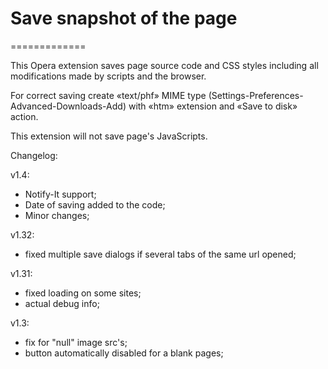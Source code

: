 # Save snapshot of the page
=============

This Opera extension saves page source code and CSS styles including all modifications made by scripts and the browser.

For correct saving create «text/phf» MIME type (Settings-Preferences-Advanced-Downloads-Add) with «htm» extension and «Save to disk» action.

This extension will not save page's JavaScripts.  

Changelog:  

v1.4:  

* Notify-It support;  
* Date of saving added to the code;  
* Minor changes;  

v1.32:  

* fixed multiple save dialogs if several tabs of the same url opened;  

v1.31:  

* fixed loading on some sites;  
* actual debug info;  

v1.3:  
* fix for "null" image src's;  
* button automatically disabled for a blank pages;  
